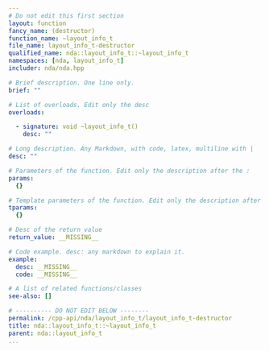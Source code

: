 ```yaml
---
# Do not edit this first section
layout: function
fancy_name: (destructor)
function_name: ~layout_info_t
file_name: layout_info_t-destructor
qualified_name: nda::layout_info_t::~layout_info_t
namespaces: [nda, layout_info_t]
includer: nda/nda.hpp

# Brief description. One line only.
brief: ""

# List of overloads. Edit only the desc
overloads:

  - signature: void ~layout_info_t()
    desc: ""

# Long description. Any Markdown, with code, latex, multiline with |
desc: ""

# Parameters of the function. Edit only the description after the :
params:
  {}

# Template parameters of the function. Edit only the description after the :
tparams:
  {}

# Desc of the return value
return_value: __MISSING__

# Code example. desc: any markdown to explain it.
example:
  desc: __MISSING__
  code: __MISSING__

# A list of related functions/classes
see-also: []

# ---------- DO NOT EDIT BELOW --------
permalink: /cpp-api/nda/layout_info_t/layout_info_t-destructor
title: nda::layout_info_t::~layout_info_t
parent: nda::layout_info_t
...
```



